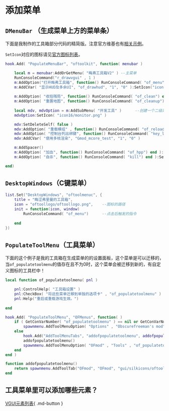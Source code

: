 # 添加菜单

## `DMenuBar` （生成菜单上方的菜单条）

下面是我制作的工具箱部分代码的精简版。注意官方维基也有[相关示例](https://wiki.facepunch.com/gmod/DMenuBar)。

`SetIcon`对应的图标请见[官方图标列表](https://wiki.facepunch.com/gmod/Silkicons)。

```lua
hook.Add( "PopulateMenuBar", "oftoolkit", function( menubar )

	local m = menubar:AddOrGetMenu( "晦弗工具箱V2" )	--主菜单
	RunConsoleCommand("r_drawvgui" , 1 )
	m:AddOption("打开晦弗工具箱", function() RunConsoleCommand( "of_menu") end):SetIcon("icon16/wrench_orange.png")
	m:AddCVar( "显示HUD及多余UI", "of_drawhud", "1", "0" ):SetIcon("icon16/attach.png")	   --控制台变量的写法和指令略有不同
	
	m:AddOption( "收拾残局", function() RunConsoleCommand( "of_clean") end ):SetIcon("icon16/cut.png")
	m:AddOption( "重置地图", function() RunConsoleCommand( "of_cleanup") end ):SetIcon("icon16/arrow_refresh.png")
	
	local mdv, mdvOption = m:AddSubMenu( "开发工具" )	   --创建一个二级菜单（开发工具菜单）
	mdvOption:SetIcon( "icon16/monitor.png" )

	mdv:SetDeleteSelf( false )
	mdv:AddOption( "重载模组" , function() RunConsoleCommand( "of_reload") end ):SetIcon( "icon16/arrow_refresh.png" )
	mdv:AddOption( "控制台列出绑键", function() RunConsoleCommand( "key_listboundkeys" )  end ):SetIcon( "icon16/application_xp_terminal.png" )
	mdv:AddCVar( "使用多核渲染", "Gmod_mcore_test", "1", "0" )

	m:AddSpacer()
	m:AddOption( "加血", function() RunConsoleCommand( "of_hpp") end ):SetIcon( "icon16/pill.png" )
	m:AddOption( "自杀", function() RunConsoleCommand( "kill") end ):SetIcon( "icon16/rosette.png" )

end)
```

## `DesktopWindows`（C键菜单）

```lua
list.Set("DesktopWindows", "oftoolmenuc", {
    title = "晦涩弗里曼的工具箱",
    icon = "oftoollogo/oftoollogo.png",	   --图标的路径
    init = function(icon, window)
        RunConsoleCommand( "of_menu")	   --点击后触发的指令
        
    end
})
```

## `PopulateToolMenu`（工具菜单）

下面的这个例子是我的工具箱在生成菜单的的设置面板，这个菜单是可以迁移的，当`of_populatetoolmenu`的值存在且不为0时，这个菜单会被迁移到新的，有自定义图标的工具栏中！

```lua
local function of_populatetoolmenu( pnl )

	pnl:ControlHelp( "工具箱设置" )
	pnl:CheckBox( "将这些菜单迁移到单独的选项卡" , "of_populatetoolmenu" )
    pnl:Help("重启或重载游戏生效。")
    
end

hook.Add( "PopulateToolMenu", "OFMenus", function( )
    if ( GetConVarNumber( "of_populatetoolmenu" ) == nil or GetConVarNumber( "of_populatetoolmenu" ) == 0 ) then
	    spawnmenu.AddToolMenuOption( "Options" , "Obscurefreeman's mod" , "of_populatetoolmenu" , " Main Settings " , "" , "" , of_populatetoolmenu )
    else
        hook.Add("AddToolMenuTabs", "addofpopulatetoolmenu", addofpopulatetoolmenu)
        addofpopulatetoolmenu()
        spawnmenu.AddToolMenuOption( "OFmod" , "Tools" , "of_populatetoolmenu" , " Main Settings " , "" , "" , of_populatetoolmenu )
    end
end )

function addofpopulatetoolmenu()
	return spawnmenu.AddToolTab("OFmod", "OFmod", "gui/silkicons/oftoollogo")
end
```

## 工具菜单里可以添加哪些元素？

[VGUI元素列表](https://wiki.facepunch.com/gmod/VGUI_Element_List){ .md-button }